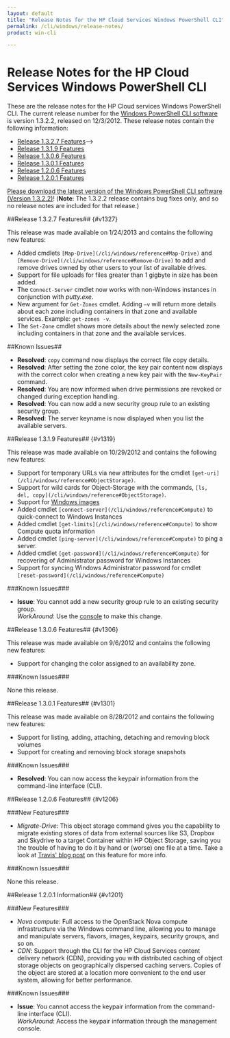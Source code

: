 ```yaml
---
layout: default
title: "Release Notes for the HP Cloud Services Windows PowerShell CLI"
permalink: /cli/windows/release-notes/
product: win-cli

---
```

# Release Notes for the HP Cloud Services Windows PowerShell CLI

These are the release notes for the HP Cloud services Windows PowerShell CLI.  The current release number for the [Windows PowerShell CLI software](/cli/windows) is version 1.3.2.2, released on 12/3/2012.  These release notes contain the following information:

* [Release 1.3.2.7 Features](#v1327)-->
* [Release 1.3.1.9 Features](#v1319)
* [Release 1.3.0.6 Features](#v1306)
* [Release 1.3.0.1 Features](#v1301)
* [Release 1.2.0.6 Features](#v1206)
* [Release 1.2.0.1 Features](#v1201)

[Please download the latest version of the Windows PowerShell CLI software (Version 1.3.2.2)](/file/WinCLI-1.3.2.2.zip)!  (**Note**: The 1.3.2.2 release contains bug fixes only, and so no release notes are included for that release.)

##Release 1.3.2.7 Features## {#v1327}

This release was made available on 1/24/2013 and contains the following new features:

* Added cmdlets `[Map-Drive](/cli/windows/reference#Map-Drive)` and `[Remove-Drive](/cli/windows/reference#Remove-Drive)`  to add and remove drives owned by other users to your list of available drives.
* Support for file uploads for files greater than 1 gigbyte in size has been added.
* The `Connect-Server` cmdlet now works with non-Windows instances in conjunction with *putty.exe*.
* New argument for `Get-Zones` cmdlet. Adding `–v` will return more details about each zone including containers in that zone and available services. Example: `get-zones -v`.
* The `Set-Zone` cmdlet shows more details about the newly selected zone including containers in that zone and the available services.

##Known Issues##

* **Resolved**: `copy` command now displays the correct file copy details.
* **Resolved**: After setting the zone color, the key pair content now displays with the correct color when creating a new key pair with the `New-KeyPair` command.
* **Resolved**: You are now informed when drive permissions are revoked or changed during exception handling. 
* **Resolved**: You can now add a new security group rule to an existing security group.
* **Resolved**: The server keyname is now displayed when you list the available servers.


##Release 1.3.1.9 Features## {#v1319}

This release was made available on 10/29/2012 and contains the following new features:

* Support for temporary URLs via new attributes for the cmdlet `[get-uri](/cli/windows/reference#ObjectStorage)`.
* Support for wild cards for Object-Storage with the commands, `[ls, del, copy](/cli/windows/reference#ObjectStorage)`.
* Support for [Windows images](/cli/windows/compute#CreateanImageofaServer)
* Added cmdlet `[connect-server](/cli/windows/reference#Compute)` to quick-connect to Windows Instances
* Added cmdlet `[get-limits](/cli/windows/reference#Compute)` to show Compute quota information
* Added cmdlet `[ping-server](/cli/windows/reference#Compute)` to ping a server.
* Added cmdlet `[get-password](/cli/windows/reference#Compute)` for recovering of Administrator password for Windows Instances
* Support for syncing Windows Administrator password for cmdlet `[reset-password](/cli/windows/reference#Compute)`

###Known Issues###

* **Issue**: You cannot add a new security group rule to an existing security group.  
    *WorkAround*: Use the [console](https://console.hpcloud.com) to make this change.

##Release 1.3.0.6 Features## {#v1306}

This release was made available on 9/6/2012 and contains the following new features:

* Support for changing the color assigned to an availability zone.

###Known Issues###

None this release.

##Release 1.3.0.1 Features## {#v1301}

This release was made available on 8/28/2012 and contains the following new features:

* Support for listing, adding, attaching, detaching and removing block volumes
* Support for creating and removing block storage snapshots

###Known Issues###

* **Resolved**: You can now access the keypair information from the command-line interface (CLI).

##Release 1.2.0.6 Features## {#v1206}

###New Features###

* *Migrate-Drive*: This object storage command gives you the capability to migrate existing stores of data from external sources like S3, Dropbox and Skydrive to a target Container within HP Object Storage, saving you the trouble of having to do it by hand or (worse) one file at a time.  Take a look at [Travis' blog post](http://h30529.www3.hp.com/t5/HP-Scaling-the-Cloud-Blog/Migrating-your-files-with-the-Windows-CLI/ba-p/523) on this feature for more info.

###Known Issues###

None this release.

##Release 1.2.0.1 Information## {#v1201}

###New Features###

* *Nova compute*: Full access to the OpenStack Nova compute infrastructure via the Windows command line, allowing you to manage and manipulate servers, flavors, images, keypairs, security groups, and so on.
* *CDN*: Support through the CLI for the HP Cloud Services content delivery network (CDN), providing you with distributed caching of object storage objects on geographically dispersed caching servers. Copies of the object are stored at a location more convenient to the end user system, allowing for better performance.

###Known Issues###

* **Issue**: You cannot access the keypair information from the command-line interface (CLI).  
    *WorkAround*: Access the keypair information through the management console.
